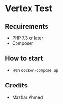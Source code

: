 # Vertex Test

## Requirements

- PHP 7.3 or later
- Composer

## How to start

- Run `docker-compose up`

## Credits

- Mazhar Ahmed
